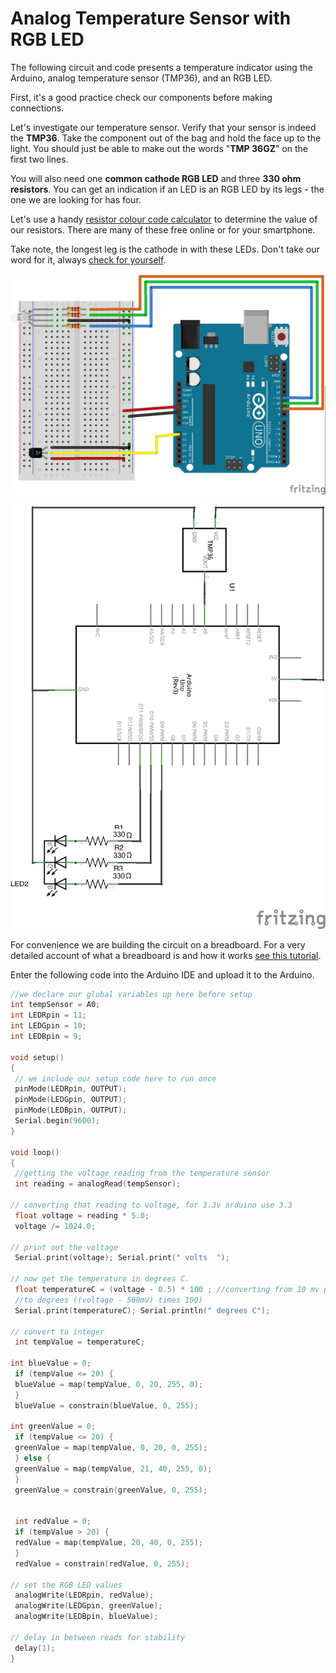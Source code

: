 # Analog Temperature Sensor with RGB LED

The following circuit and code presents a temperature indicator using the Arduino, analog temperature sensor (TMP36), and an RGB LED.

 

First, it's a good practice check our components before making connections.

Let's investigate our temperature sensor. Verify that your sensor is indeed the **TMP36**. Take the component out of the bag and hold the face up to the light. You should just be able to make out the words "**TMP 36GZ**" on the first two lines. 

You will also need one **common cathode RGB LED** and three **330 ohm resistors**. You can get an indication if an LED is an RGB LED by its legs - the one we are looking for has four.

Let's use a handy [resistor colour code calculator](https://www.digikey.com.au/en/resources/conversion-calculators/conversion-calculator-resistor-color-code-4-band) to determine the value of our resistors. There are many of these free online or for your smartphone.

Take note, the longest leg is the cathode in with these LEDs. Don't take our word for it, always [check for yourself](https://www.sparkfun.com/products/105).

![](/assets/basics/analogTempSensorAndRGBLED_bb.jpg)

![](/assets/basics/analogTempSensorAndRGBLED_schem.jpg)

For convenience we are building the circuit on a breadboard. For a very detailed account of what a breadboard is and how it works [see this tutorial](https://learn.sparkfun.com/tutorials/how-to-use-a-breadboard).

Enter the following code into the Arduino IDE and upload it to the Arduino.

```C++
//we declare our global variables up here before setup
int tempSensor = A0;
int LEDRpin = 11;
int LEDGpin = 10;
int LEDBpin = 9;

void setup() 
{
 // we include our setup code here to run once
 pinMode(LEDRpin, OUTPUT);
 pinMode(LEDGpin, OUTPUT);
 pinMode(LEDBpin, OUTPUT);
 Serial.begin(9600);
}

void loop() 
{
 //getting the voltage reading from the temperature sensor
 int reading = analogRead(tempSensor);

// converting that reading to voltage, for 3.3v arduino use 3.3
 float voltage = reading * 5.0;
 voltage /= 1024.0;

// print out the voltage
 Serial.print(voltage); Serial.print(" volts  ");

// now get the temperature in degrees C.
 float temperatureC = (voltage - 0.5) * 100 ; //converting from 10 mv per degree wit 500 mV offset
 //to degrees ((voltage - 500mV) times 100)
 Serial.print(temperatureC); Serial.println(" degrees C");

// convert to integer
 int tempValue = temperatureC;

int blueValue = 0;
 if (tempValue <= 20) {
 blueValue = map(tempValue, 0, 20, 255, 0);
 }
 blueValue = constrain(blueValue, 0, 255);

int greenValue = 0;
 if (tempValue <= 20) {
 greenValue = map(tempValue, 0, 20, 0, 255);
 } else {
 greenValue = map(tempValue, 21, 40, 255, 0);
 }
 greenValue = constrain(greenValue, 0, 255);


 int redValue = 0;
 if (tempValue > 20) {
 redValue = map(tempValue, 20, 40, 0, 255);
 }
 redValue = constrain(redValue, 0, 255);

// set the RGB LED values
 analogWrite(LEDRpin, redValue);
 analogWrite(LEDGpin, greenValue);
 analogWrite(LEDBpin, blueValue);

// delay in between reads for stability
 delay(1);
}
```

